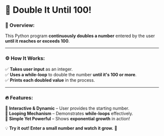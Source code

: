 # **🔢 Double It Until 100!**  

### **📌 Overview:**  
This Python program **continuously doubles a number** entered by the user **until it reaches or exceeds 100**.  

---

### **⚙️ How It Works:**  
✅ **Takes user input** as an integer.  
✅ **Uses a while-loop** to double the number **until it's 100 or more**.  
✅ **Prints each doubled value** in the process.  

---

### **🔥 Features:**  
🔹 **Interactive & Dynamic** – User provides the starting number.  
🔹 **Looping Mechanism** – Demonstrates **while-loops** effectively.  
🔹 **Simple Yet Powerful** – Shows **exponential growth** in action!  

💡 **Try it out! Enter a small number and watch it grow.** 🚀
